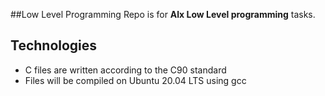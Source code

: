 ##Low Level Programming
Repo is for **Alx Low Level programming** tasks.


## Technologies
* C files are written according to the C90 standard
* Files will be compiled on Ubuntu 20.04 LTS using gcc
